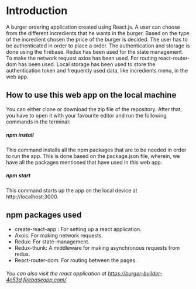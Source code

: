 # Introduction

A burger ordering application created using React.js. A user can choose from the different incredients that he wants in the burger. Based on the type of the incredient chosen the price of the burger is decided. The user has to be authenticated in order to place a order. The authentication and storage is done using the firebase. Redux has been used for the state management. To make the network request axios has been used. For routing react-router-dom has been used. Local storage has been used to store the authentication token and frequently used data, like incredients menu, in the web app.

## How to use this web app on the local machine

You can either clone or download the zip file of the repository. After that, you have to open it with your favourite editor and run the following commands in the terminal:

##### npm install

This command installs all the npm packages that are to be needed in order to run the app. This is done based on the package.json file, wherein, we have all the packages mentioned that have used in this web app. 

##### npm start

This command starts up the app on the local device at http://localhost:3000.

## npm packages used
- create-react-app : For setting up a react application.
- Axois: For making network requests.
- Redux: For state-management.
- Redux-thunk: A middleware for making asynchronous requests from redux.
- React-router-dom: For routing between the pages.

###### You can also visit the react application at https://burger-builder-4c53d.firebaseapp.com/
